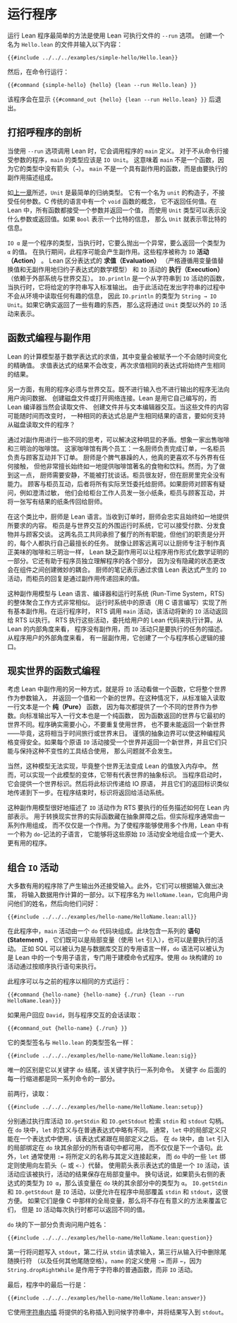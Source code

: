 <!--
# Running a Program
-->

# 运行程序

<!--
The simplest way to run a Lean program is to use the `--run` option to the Lean executable.
Create a file called `Hello.lean` and enter the following contents:
-->

运行 Lean 程序最简单的方法是使用 Lean 可执行文件的 `--run` 选项。
创建一个名为 `Hello.lean` 的文件并输入以下内容：

```lean
{{#include ../../../examples/simple-hello/Hello.lean}}
```

<!--
Then, from the command line, run:
-->

然后，在命令行运行：

```
{{#command {simple-hello} {hello} {lean --run Hello.lean} }}
```

<!--
The program displays `{{#command_out {hello} {lean --run Hello.lean} }}` and exits.
-->

该程序会在显示 `{{#command_out {hello} {lean --run Hello.lean} }}` 后退出。

<!--
## Anatomy of a Greeting
-->

## 打招呼程序的剖析

<!--
When Lean is invoked with the `--run` option, it invokes the program's `main` definition.
In programs that do not take command-line arguments, `main` should have type `IO Unit`.
This means that `main` is not a function, because there are no arrows (`→`) in its type.
Instead of being a function that has side effects, `main` consists of a description of effects to be carried out.
-->

当使用 `--run` 选项调用 Lean 时，它会调用程序的 `main` 定义。
对于不从命令行接受参数的程序，`main` 的类型应该是 `IO Unit`。
这意味着 `main` 不是一个函数，因为它的类型中没有箭头（`→`）。
`main` 不是一个具有副作用的函数，而是由要执行的副作用描述组成。

<!--
As discussed in [the preceding chapter](../getting-to-know/polymorphism.md), `Unit` is the simplest inductive type.
It has a single constructor called `unit` that takes no arguments.
Languages in the C tradition have a notion of a `void` function that does not return any value at all.
In Lean, all functions take an argument and return a value, and the lack of interesting arguments or return values can be signaled by using the `Unit` type instead.
If `Bool` represents a single bit of information, `Unit` represents zero bits of information.
-->

如[上一章](../getting-to-know/polymorphism.md)所述，`Unit` 是最简单的归纳类型。
它有一个名为 `unit` 的构造子，不接受任何参数。C 传统的语言中有一个 `void` 函数的概念，
它不返回任何值。在 Lean 中，所有函数都接受一个参数并返回一个值，
而使用 `Unit` 类型可以表示没什么参数或返回值。如果 `Bool` 表示一个比特的信息，
那么 `Unit` 就表示零比特的信息。

<!--
`IO α` is the type of a program that, when executed, will either throw an exception or return a value of type `α`.
During execution, this program may have side effects.
These programs are referred to as `IO` _actions_.
Lean distinguishes between _evaluation_ of expressions, which strictly adheres to the mathematical model of substitution of values for variables and reduction of sub-expressions without side effects, and _execution_ of `IO` actions, which rely on an external system to interact with the world.
`IO.println` is a function from strings to `IO` actions that, when executed, write the given string to standard output.
Because this action doesn't read any interesting information from the environment in the process of emitting the string, `IO.println` has type `String → IO Unit`.
If it did return something interesting, then that would be indicated by the `IO` action having a type other than `Unit`.
-->

`IO α` 是一个程序的类型，当执行时，它要么抛出一个异常，要么返回一个类型为 `α` 的值。
在执行期间，此程序可能会产生副作用。这些程序被称为 `IO` **活动（Action）** 。
Lean 区分表达式的 **求值（Evaluation）** （严格遵循用变量值替换值和无副作用地归约子表达式的数学模型）
和 `IO` 活动的 **执行（Execution）** （依赖于外部系统与世界交互）。
`IO.println` 是一个从字符串到 `IO` 活动的函数，当执行时，它将给定的字符串写入标准输出。
由于此活动在发出字符串的过程中不会从环境中读取任何有趣的信息，
因此 `IO.println` 的类型为 `String → IO Unit`。如果它确实返回了一些有趣的东西，
那么这将通过 `Unit` 类型以外的 `IO` 活动来表示。


<!--
## Functional Programming vs Effects
-->

## 函数式编程与副作用

<!--
Lean's model of computation is based on the evaluation of mathematical expressions, in which variables are given exactly one value that does not change over time.
The result of evaluating an expression does not change, and evaluating the same expression again will always yield the same result.
-->

Lean 的计算模型基于数学表达式的求值，其中变量会被赋予一个不会随时间变化的精确值。
求值表达式的结果不会改变，再次求值相同的表达式将始终产生相同的结果。

<!--
On the other hand, useful programs must interact with the world.
A program that performs neither input nor output can't ask a user for data, create files on disk, or open network connections.
Lean is written in itself, and the Lean compiler certainly reads files, creates files, and interacts with text editors.
How can a language in which the same expression always yields the same result support programs that read files from disk, when the contents of these files might change over time?
-->

另一方面，有用的程序必须与世界交互。既不进行输入也不进行输出的程序无法向用户询问数据、
创建磁盘文件或打开网络连接。Lean 是用它自己编写的，而 Lean 编译器当然会读取文件、
创建文件并与文本编辑器交互。当这些文件的内容可能随时间而改变时，
一种相同的表达式总是产生相同结果的语言，要如何支持从磁盘读取文件的程序？

<!--
This apparent contradiction can be resolved by thinking a bit differently about side effects.
Imagine a café that sells coffee and sandwiches.
This café has two employees: a cook who fulfills orders, and a worker at the counter who interacts with customers and places order slips.
The cook is a surly person, who really prefers not to have any contact with the world outside, but who is very good at consistently delivering the food and drinks that the café is known for.
In order to do this, however, the cook needs peace and quiet, and can't be disturbed with conversation.
The counter worker is friendly, but completely incompetent in the kitchen.
Customers interact with the counter worker, who delegates all actual cooking to the cook.
If the cook has a question for a customer, such as clarifying an allergy, they send a little note to the counter worker, who interacts with the customer and passes a note back to the cook with the result.
-->

通过对副作用进行一些不同的思考，可以解决这种明显的矛盾。想象一家出售咖啡和三明治的咖啡馆。
这家咖啡馆有两个员工：一名厨师负责完成订单，一名柜员负责与顾客互动并下订单。
厨师是个脾气暴躁的人，他真的更喜欢不与外界有任何接触，
但他非常擅长始终如一地提供咖啡馆著名的食物和饮料。然而，为了做到这一点，
厨师需要安静，不能被打扰谈话。柜员很友好，但在厨房里完全没有能力。
顾客与柜员互动，后者将所有实际烹饪委托给厨师。如果厨师对顾客有疑问，例如澄清过敏，
他们会给柜台工作人员发一张小纸条，柜员与顾客互动，并将一张写有结果的纸条传回给厨师。

<!--
In this analogy, the cook is the Lean language.
When provided with an order, the cook faithfully and consistently delivers what is requested.
The counter worker is the surrounding run-time system that interacts with the world and can accept payments, dispense food, and have conversations with customers.
Working together, the two employees serve all the functions of the restaurant, but their responsibilities are divided, with each performing the tasks that they're best at.
Just as keeping customers away allows the cook to focus on making truly excellent coffee and sandwiches, Lean's lack of side effects allows programs to be used as part of formal mathematical proofs.
It also helps programmers understand the parts of the program in isolation from each other, because there are no hidden state changes that create subtle coupling between components.
The cook's notes represent `IO` actions that are produced by evaluating Lean expressions, and the counter worker's replies are the values that are passed back from effects.
-->

在这个类比中，厨师是 Lean 语言。当收到订单时，厨师会忠实且始终如一地提供所要求的内容。
柜员是与世界交互的外围运行时系统，它可以接受付款、分发食物并与顾客交谈。
这两名员工共同承担了餐厅的所有职能，但他们的职责是分开的，每个人都执行自己最擅长的任务。
就像让顾客远离可以让厨师专注于制作真正美味的咖啡和三明治一样，
Lean 缺乏副作用可以让程序用作形式化数学证明的一部分。它还有助于程序员独立理解程序的各个部分，
因为没有隐藏的状态更改会在组件之间创建微妙的耦合。
厨师的笔记表示通过求值 Lean 表达式产生的 `IO` 活动，而柜员的回复是通过副作用传递回来的值。

<!--
This model of side effects is quite similar to how the overall aggregate of the Lean language, its compiler, and its run-time system (RTS) work.
Primitives in the run-time system, written in C, implement all the basic effects.
When running a program, the RTS invokes the `main` action, which returns new `IO` actions to the RTS for execution.
The RTS executes these actions, delegating to the user's Lean code to carry out computations.
From the internal perspective of Lean, programs are free of side effects, and `IO` actions are just descriptions of tasks to be carried out.
From the external perspective of the program's user, there is a layer of side effects that create an interface to the program's core logic.
-->

这种副作用模型与 Lean 语言、编译器和运行时系统 (Run-Time System，RTS) 的整体聚合工作方式非常相似。
运行时系统中的原语（用 C 语言编写）实现了所有基本副作用。在运行程序时，
RTS 调用 `main` 活动，该活动将新的 `IO` 活动返回给 RTS 以执行。
RTS 执行这些活动，委托给用户的 Lean 代码来执行计算。从 Lean 的内部角度来看，
程序没有副作用，而 `IO` 活动只是要执行的任务的描述。从程序用户的外部角度来看，
有一层副作用，它创建了一个与程序核心逻辑的接口。

<!--
## Real-World Functional Programming
-->

## 现实世界的函数式编程

<!--
The other useful way to think about side effects in Lean is by considering `IO` actions to be functions that take the entire world as an argument and return a value paired with a new world.
In this case, reading a line of text from standard input _is_ a pure function, because a different world is provided as an argument each time.
Writing a line of text to standard output is a pure function, because the world that the function returns is different from the one that it began with.
Programs do need to be careful to never re-use the world, nor to fail to return a new world—this would amount to time travel or the end of the world, after all.
Careful abstraction boundaries can make this style of programming safe.
If every primitive `IO` action accepts one world and returns a new one, and they can only be combined with tools that preserve this invariant, then the problem cannot occur.
-->

考虑 Lean 中副作用的另一种方式，就是将 `IO` 活动看做一个函数，它将整个世界作为参数输入，
并返回一个值和一个新的世界。在这种情况下，从标准输入读取一行文本是一个 **纯（Pure）** 函数，
因为每次都提供了一个不同的世界作为参数。向标准输出写入一行文本也是一个纯函数，
因为函数返回的世界与它最初的世界不同。程序确实需要小心，不要重复使用世界，
也不要未能返回一个新世界——毕竟，这将相当于时间旅行或世界末日。
谨慎的抽象边界可以使这种编程风格变得安全。如果每个原语 `IO`
活动接受一个世界并返回一个新世界，并且它们只能与保持这种不变性的工具结合使用，
那么问题就不会发生。

<!--
This model cannot be implemented.
After all, the entire universe cannot be turned into a Lean value and placed into memory.
However, it is possible to implement a variation of this model with an abstract token that stands for the world.
When the program is started, it is provided with a world token.
This token is then passed on to the IO primitives, and their returned tokens are similarly passed to the next step.
At the end of the program, the token is returned to the operating system.
-->

当然，这种模型无法实现，毕竟整个世界无法变成 Lean 的值放入内存中。
然而，可以实现一个此模型的变体，它带有代表世界的抽象标识。
当程序启动时，它会提供一个世界标识。然后将此标识传递给 IO 原语，
并且它们的返回标识类似地传递到下一步。在程序结束时，标识将返回给活动系统。

<!--
This model of side effects is a good description of how `IO` actions as descriptions of tasks to be carried out by the RTS are represented internally in Lean.
The actual functions that transform the real world are behind an abstraction barrier.
But real programs typically consist of a sequence of effects, rather than just one.
To enable programs to use multiple effects, there is a sub-language of Lean called `do` notation that allows these primitive `IO` actions to be safely composed into a larger, useful program.
-->

这种副作用模型很好地描述了 `IO` 活动作为 RTS 要执行的任务描述如何在 Lean 内部表示。
用于转换现实世界的实际函数藏在抽象屏障之后。但实际程序通常由一系列作用组成，
而不仅仅是一个作用。为了使程序能够使用多个作用，Lean 中有一个称为 `do`-记法的子语言，
它能够将这些原始 `IO` 活动安全地组合成一个更大、更有用的程序。

<!--
## Combining `IO` Actions
-->

## 组合 `IO` 活动

<!--
Most useful programs accept input in addition to producing output.
Furthermore, they may take decisions based on input, using the input data as part of a computation.
The following program, called `HelloName.lean`, asks the user for their name and then greets them:
-->

大多数有用的程序除了产生输出外还接受输入。此外，它们可以根据输入做出决策，
将输入数据用作计算的一部分。以下程序名为 `HelloName.lean`，它向用户询问他们的姓名，然后向他们问好：

```lean
{{#include ../../../examples/hello-name/HelloName.lean:all}}
```

<!--
In this program, the `main` action consists of a `do` block.
This block contains a sequence of _statements_, which can be both local variables (introduced using `let`) and actions that are to be executed.
Just as SQL can be thought of as a special-purpose language for interacting with databases, the `do` syntax can be thought of as a special-purpose sub-language within Lean that is dedicated to modeling imperative programs.
`IO` actions that are built with a `do` block are executed by executing the statements in order.
-->

在此程序中，`main` 活动由一个 `do` 代码块组成。此块包含一系列的 **语句(Statement)** ，
它们既可以是局部变量（使用 `let` 引入），也可以是要执行的活动。
正如 SQL 可以被认为是与数据库交互的专用语言一样，`do` 语法可以被认为是 Lean
中的一个专用子语言，专门用于建模命令式程序。使用 `do` 块构建的 `IO` 活动通过按顺序执行语句来执行。

<!--
This program can be run in the same manner as the prior program:
-->

此程序可以与之前的程序以相同的方式运行：

```
{{#command {hello-name} {hello-name} {./run} {lean --run HelloName.lean}}}
```

<!--
If the user responds with `David`, a session of interaction with the program reads:
-->

如果用户回应 `David`，则与程序交互的会话读取：

```
{{#command_out {hello-name} {./run} }}
```

<!--
The type signature line is just like the one for `Hello.lean`:
-->

它的类型签名与 `Hello.lean` 的类型签名一样：

```lean
{{#include ../../../examples/hello-name/HelloName.lean:sig}}
```

<!--
The only difference is that it ends with the keyword `do`, which initiates a sequence of commands.
Each indented line following the keyword `do` is part of the same sequence of commands.
-->

唯一的区别是它以关键字 `do` 结尾，该关键字执行一系列命令。
关键字 `do` 后面的每一行缩进都是同一系列命令的一部分。

<!--
The first two lines, which read:
-->

前两行，读取：

```lean
{{#include ../../../examples/hello-name/HelloName.lean:setup}}
```

<!--
retrieve the `stdin` and `stdout` handles by executing the library actions `IO.getStdin` and `IO.getStdout`, respectively.
In a `do` block, `let` has a slightly different meaning than in an ordinary expression.
Ordinarily, the local definition in a `let` can be used in just one expression, which immediately follows the local definition.
In a `do` block, local bindings introduced by `let` are available in all statements in the remainder of the `do` block, rather than just the next one.
Additionally, `let` typically connects the name being defined to its definition using `:=`, while some `let` bindings in `do` use a left arrow (`←` or `<-`) instead.
Using an arrow means that the value of the expression is an `IO` action that should be executed, with the result of the action saved in the local variable.
In other words, if the expression to the right of the arrow has type `IO α`, then the variable has type `α` in the remainder of the `do` block.
`IO.getStdin` and `IO.getStdout` are `IO` actions in order to allow `stdin` and `stdout` to be locally overridden in a program, which can be convenient.
If they were global variables as in C, then there would be no meaningful way to override them, but `IO` actions can return different values each time they are executed.
-->

分别通过执行库活动 `IO.getStdin` 和 `IO.getStdout` 检索 `stdin` 和 `stdout` 勾柄。
在 `do` 块中，`let` 的含义与在普通表达式中略有不同。
通常，`let` 中的局部定义只能在一个表达式中使用，该表达式紧跟在局部定义之后。
在 `do` 块中，由 `let` 引入的局部绑定在 `do` 块其余部分的所有语句中都可用，
而不仅仅是下一个语句。此外，`let` 通常使用 `:=` 将所定义的名称与其定义连接起来，
而 `do` 中的一些 `let` 绑定则使用向左箭头（`←` 或 `<-`）代替。
使用箭头表示表达式的值是一个 `IO` 活动，该活动应该被执行，活动的结果保存在局部变量中。
换句话说，如果箭头右侧的表达式的类型为 `IO α`，那么该变量在 `do` 块的其余部分中的类型为 `α`。
`IO.getStdin` 和 `IO.getStdout` 是 `IO` 活动，以便允许在程序中局部覆盖 `stdin` 和 `stdout`，这很方便。
如果它们是像 C 中那样的全局变量，那么将不存在有意义的方法来覆盖它们，
但是 `IO` 活动每次执行时都可以返回不同的值。

<!--
The next part of the `do` block is responsible for asking the user for their name:
-->

`do` 块的下一部分负责询问用户姓名：

```lean
{{#include ../../../examples/hello-name/HelloName.lean:question}}
```

<!--
The first line writes the question to `stdout`, the second line requests input from `stdin`, and the third line removes the trailing newline (plus any other trailing whitespace) from the input line.
The definition of `name` uses `:=`, rather than `←`, because `String.dropRightWhile` is an ordinary function on strings, rather than an `IO` action.
-->

第一行将问题写入 `stdout`，第二行从 `stdin` 请求输入，第三行从输入行中删除尾随换行符
（以及任何其他尾随空格）。`name` 的定义使用 `:=` 而非 `←`，因为 `String.dropRightWhile`
是作用于字符串的普通函数，而非 `IO` 活动。

<!--
Finally, the last line in the program is:
-->

最后，程序中的最后一行是：

```
{{#include ../../../examples/hello-name/HelloName.lean:answer}}
```

<!--
It uses [string interpolation](../getting-to-know/conveniences.md#string-interpolation) to insert the provided name into a greeting string, writing the result to `stdout`.
-->

它使用[字符串内插](../getting-to-know/conveniences.md#string-interpolation)
将提供的名称插入到问候字符串中，并将结果写入到 `stdout`。
